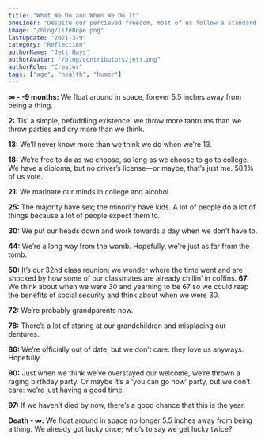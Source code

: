 ```yaml
---
title: "What We Do and When We Do It"
oneLiner: "Despite our percieved freedom, most of us follow a standard set of life milestones."
image: "/blog/lifeRope.png"
lastUpdate: "2021-3-9"
category: "Reflection"
authorName: "Jett Hays"
authorAvatar: "/blog/contributors/jett.png"
authorRole: "Creator"
tags: ["age", "health", "humor"]
---
```


**∞ - -9 months:** We float around in space, forever 5.5 inches away from being a thing.

**2:** Tis’ a simple, befuddling existence: we throw more tantrums than we throw parties and cry more than we think.

**13:** We’ll never know more than we think we do when we’re 13.

**18:** We’re free to do as we choose, so long as we choose to go to college. We have a diploma, but no driver’s license—or maybe, that’s just me. 58.1% of us vote.

**21:** We marinate our minds in college and alcohol.

**25:** The majority have sex; the minority have kids. A lot of people do a lot of things because a lot of people expect them to.

**30:** We put our heads down and work towards a day when we don’t have to.

**44:** We’re a long way from the womb. Hopefully, we’re just as far from the tomb.

**50:** It’s our 32nd class reunion: we wonder where the time went and are shocked by how some of our classmates are already chillin’ in coffins.
**67:** We think about when we were 30 and yearning to be 67 so we could reap the benefits of social security and think about when we were 30.

**72:** We’re probably grandparents now.

**78:** There’s a lot of staring at our grandchildren and misplacing our dentures.

**86:** We’re officially out of date, but we don’t care: they love us anyways. Hopefully.

**90:** Just when we think we’ve overstayed our welcome, we’re thrown a raging birthday party. Or maybe it’s a ‘you can go now’ party, but we don’t care: we’re just having a good time.

**97:** If we haven’t died by now, there’s a good chance that this is the year.

**Death - ∞:** We float around in space no longer 5.5 inches away from being a thing. We already got lucky once; who’s to say we get lucky twice?
